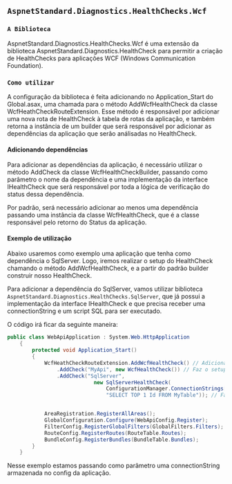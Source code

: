 ﻿
`AspnetStandard.Diagnostics.HealthChecks.Wcf`
------------------------------

### `A Biblioteca`
AspnetStandard.Diagnostics.HealthChecks.Wcf é uma extensão da biblioteca AspnetStandard.Diagnostics.HealthCheck para permitir a criação de HealthChecks para
aplicações WCF (Windows Communication Foundation).

### `Como utilizar`
A configuração da biblioteca é feita adicionando no Application_Start do Global.asax, uma chamada para o método AddWcfHealthCheck da classe WcfHeathCheckRouteExtension.
Esse método é responsável por adicionar uma nova rota de HealthCheck à tabela de rotas da aplicação, e também retorna a instância de um builder que será responsável
por adicionar as dependências da aplicação que serão análisadas no HealthCheck.

#### Adicionando dependências
Para adicionar as dependências da aplicação, é necessário utilizar o método AddCheck da classe WcfHealthCheckBuilder, passando como parâmetro o nome da dependência
e uma implementação da interface IHealthCheck que será responsável por toda a lógica de verificação do status dessa dependência.

Por padrão, será necessário adicionar ao menos uma dependência passando uma instância da classe WcfHealthCheck, que é a classe responsável pelo retorno do Status da aplicação.

#### Exemplo de utilização
Abaixo usaremos como exemplo uma aplicação que tenha como dependência o SqlServer. Logo, iremos realizar o setup do HealthCheck chamando o método AddWcfHealthCheck,
e a partir do padrão builder construir nosso HealthCheck.

Para adicionar a dependência do SqlServer, vamos utilizar biblioteca `AspnetStandard.Diagnostics.HealthChecks.SqlServer`, que já possui a implementação da interface IHealthCheck
e que precisa receber uma connectionString e um script SQL para ser executado.

O código irá ficar da seguinte maneira:

```csharp
public class WebApiApplication : System.Web.HttpApplication
    {
        protected void Application_Start()
        {
            WcfHeathCheckRouteExtension.AddWcfHealthCheck() // Adiciona a rota de HealthCheck
                .AddCheck("MyApi", new WcfHealthCheck()) // Faz o setup para o HealthCheck WCF
                .AddCheck("SqlServer",
                            new SqlServerHealthCheck(
                                ConfigurationManager.ConnectionStrings["MyDataBase"].ToString(),
                                "SELECT TOP 1 Id FROM MyTable")); // Faz o setup para o HealthCheck SqlServer


            AreaRegistration.RegisterAllAreas();
            GlobalConfiguration.Configure(WebApiConfig.Register);
            FilterConfig.RegisterGlobalFilters(GlobalFilters.Filters);
            RouteConfig.RegisterRoutes(RouteTable.Routes);
            BundleConfig.RegisterBundles(BundleTable.Bundles);
        }
    }
``` 
Nesse exemplo estamos passando como parâmetro uma connectionString armazenada no config da aplicação.